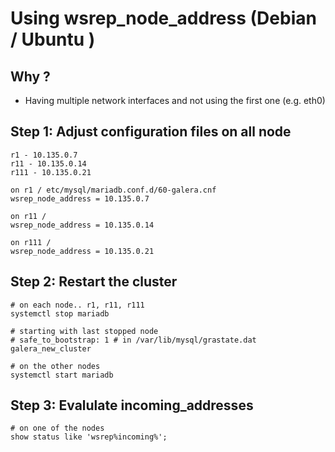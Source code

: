 # Using wsrep_node_address (Debian / Ubuntu ) 

## Why ? 

  * Having multiple network interfaces and not using the first one (e.g. eth0) 

## Step 1: Adjust configuration files on all node 

```
r1 - 10.135.0.7 
r11 - 10.135.0.14 
r111 - 10.135.0.21 

```

```
on r1 / etc/mysql/mariadb.conf.d/60-galera.cnf 
wsrep_node_address = 10.135.0.7 

on r11 / 
wsrep_node_address = 10.135.0.14 

on r111 / 
wsrep_node_address = 10.135.0.21
```

## Step 2: Restart the cluster 

```
# on each node.. r1, r11, r111 
systemctl stop mariadb 
```

```
# starting with last stopped node 
# safe_to_bootstrap: 1 # in /var/lib/mysql/grastate.dat
galera_new_cluster

# on the other nodes 
systemctl start mariadb 

```

## Step 3: Evalulate incoming_addresses

```
# on one of the nodes 
show status like 'wsrep%incoming%';
```
